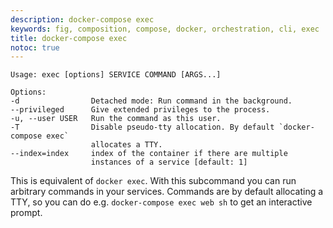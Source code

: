 ```yaml
---
description: docker-compose exec
keywords: fig, composition, compose, docker, orchestration, cli, exec
title: docker-compose exec
notoc: true
---
```

    Usage: exec [options] SERVICE COMMAND [ARGS...]
    
    Options:
    -d                Detached mode: Run command in the background.
    --privileged      Give extended privileges to the process.
    -u, --user USER   Run the command as this user.
    -T                Disable pseudo-tty allocation. By default `docker-compose exec`
                      allocates a TTY.
    --index=index     index of the container if there are multiple
                      instances of a service [default: 1]
    

This is equivalent of `docker exec`. With this subcommand you can run arbitrary commands in your services. Commands are by default allocating a TTY, so you can do e.g. `docker-compose exec web sh` to get an interactive prompt.